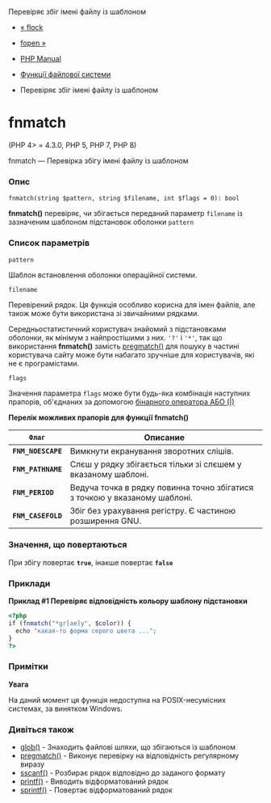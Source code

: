 Перевіряє збіг імені файлу із шаблоном

-   [« flock](function.flock.md)
    
-   [fopen »](function.fopen.md)
    
-   [PHP Manual](index.md)
    
-   [Функції файлової системи](ref.filesystem.md)
    
-   Перевіряє збіг імені файлу із шаблоном
    

# fnmatch

(PHP 4> = 4.3.0, PHP 5, PHP 7, PHP 8)

fnmatch — Перевірка збігу імені файлу із шаблоном

### Опис

```methodsynopsis
fnmatch(string $pattern, string $filename, int $flags = 0): bool
```

**fnmatch()** перевіряє, чи збігається переданий параметр `filename` із зазначеним шаблоном підстановок оболонки `pattern`

### Список параметрів

`pattern`

Шаблон встановлення оболонки операційної системи.

`filename`

Перевірений рядок. Ця функція особливо корисна для імен файлів, але також може бути використана зі звичайними рядками.

Середньостатистичний користувач знайомий з підстановками оболонки, як мінімум з найпростішими з них. `'?'` і `'*'`, так що використання **fnmatch()** замість [pregmatch()](function.preg-match.html) для пошуку в частині користувача сайту може бути набагато зручніше для користувачів, які не є програмістами.

`flags`

Значення параметра `flags` може бути будь-яка комбінація наступних прапорів, об'єднаних за допомогою [бінарного оператора АБО (|)](language.operators.bitwise.md)

**Перелік можливих прапорів для функції **fnmatch()****

| `Флаг` | Описание |
| --- | --- |
| **`FNM_NOESCAPE`** | Вимкнути екранування зворотних слішів. |
| **`FNM_PATHNAME`** | Слєш у рядку збігається тільки зі слєшем у вказаному шаблоні. |
| **`FNM_PERIOD`** | Ведуча точка в рядку повинна точно збігатися з точкою у вказаному шаблоні. |
| **`FNM_CASEFOLD`** | Збіг без урахування регістру. Є частиною розширення GNU. |

### Значення, що повертаються

При збігу повертає **`true`**, інакше повертає **`false`**

### Приклади

**Приклад #1 Перевіряє відповідність кольору шаблону підстановки**

```php
<?php
if (fnmatch("*gr[ae]y", $color)) {
  echo "какая-то форма серого цвета ...";
}
?>
```

### Примітки

**Увага**

На даний момент ця функція недоступна на POSIX-несумісних системах, за винятком Windows.

### Дивіться також

-   [glob()](function.glob.md) - Знаходить файлові шляхи, що збігаються із шаблоном
-   [pregmatch()](function.preg-match.html) - Виконує перевірку на відповідність регулярному виразу
-   [sscanf()](function.sscanf.md) - Розбирає рядок відповідно до заданого формату
-   [printf()](function.printf.md) - Виводить відформатований рядок
-   [sprintf()](function.sprintf.md) - Повертає відформатований рядок